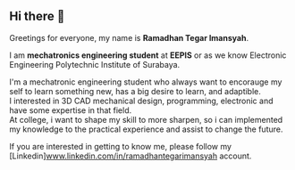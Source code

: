 ## Hi there 👋

Greetings for everyone, my name is **Ramadhan Tegar Imansyah**.<br>

I am **mechatronics engineering student** at **EEPIS** or as we know Electronic Engineering Polytechnic Institute of Surabaya.<br>

I'm a mechatronic engineering student who always want to encorauge my self to learn something new, has a big desire to learn, and adaptible.<br>I interested in 3D CAD mechanical design, programming, electronic and have some expertise in that field.<br>At college, i want to shape my skill to more sharpen, so i can implemented my knowledge to the practical experience and assist to change the future.<br>

If you are interested in getting to know me, please follow my [Linkedin]www.linkedin.com/in/ramadhantegarimansyah account.<br>
<!--
**tegarRTI24/tegarRTI24** is a ✨ _special_ ✨ repository because its `README.md` (this file) appears on your GitHub profile.

Here are some ideas to get you started:

- 🔭 I’m currently working on ...
- 🌱 I’m currently learning ...
- 👯 I’m looking to collaborate on ...
- 🤔 I’m looking for help with ...
- 💬 Ask me about ...
- 📫 How to reach me: ...
- 😄 Pronouns: ...
- ⚡ Fun fact: ...
-->
